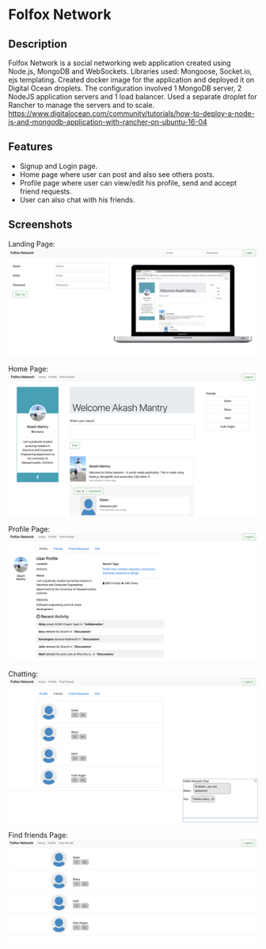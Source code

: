 # Folfox Network
## Description
Folfox Network is a social networking web application created using Node.js, MongoDB and WebSockets.
Libraries used: Mongoose, Socket.io, ejs templating. Created docker image for the application and deployed it on Digital Ocean droplets. The configuration involved 1 MongoDB server, 2 NodeJS application servers
and 1 load balancer. Used a separate droplet for Rancher to manage the servers and to scale.
https://www.digitalocean.com/community/tutorials/how-to-deploy-a-node-js-and-mongodb-application-with-rancher-on-ubuntu-16-04

## Features
* Signup and Login page.
* Home page where user can post and also see others posts.
* Profile page where user can view/edit his profile, send and accept friend requests.
* User can also chat with his friends.

## Screenshots
Landing Page:
![Landing](/images/landing.png?raw=true)

Home Page:
![Home](/images/home.png?raw=true)

Profile Page:
![Profile](/images/profile.png?raw=true)

Chatting:
![Chat](/images/chat.png?raw=true)

Find friends Page:
![Find_friends](/images/find_friends.png?raw=true)
